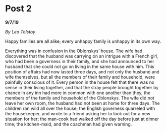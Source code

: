 # Post 2

**9/7/19**

*By Leo Tolstoy*

Happy families are all alike; every unhappy family is unhappy in its own way.

Everything was in confusion in the Oblonskys’ house. The wife had discovered that the husband was carrying on an intrigue with a French girl, who had been a governess in their family, and she had announced to her husband that she could not go on living in the same house with him. This position of affairs had now lasted three days, and not only the husband and wife themselves, but all the members of their family and household, were painfully conscious of it. Every person in the house felt that there was no sense in their living together, and that the stray people brought together by chance in any inn had more in common with one another than they, the members of the family and household of the Oblonskys. The wife did not leave her own room, the husband had not been at home for three days. The children ran wild all over the house; the English governess quarreled with the housekeeper, and wrote to a friend asking her to look out for a new situation for her; the man-cook had walked off the day before just at dinner time; the kitchen-maid, and the coachman had given warning.
